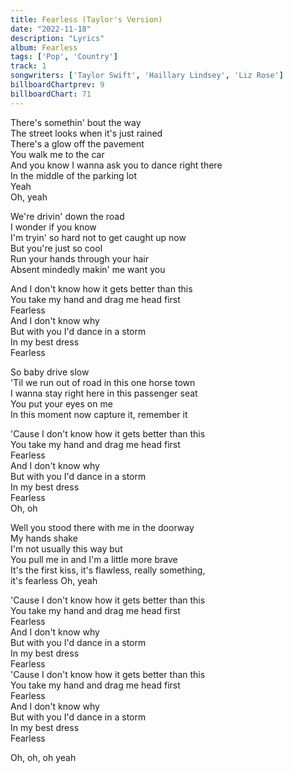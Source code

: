 ```yaml
---
title: Fearless (Taylor's Version)
date: "2022-11-18"
description: "Lyrics"
album: Fearless
tags: ['Pop', 'Country']
track: 1
songwriters: ['Taylor Swift', 'Haillary Lindsey', 'Liz Rose']
billboardChartprev: 9 
billboardChart: 71
---
```

<p className="verse-one">
There's somethin' bout the way <br />
The street looks when it's just rained <br />
There's a glow off the pavement <br />
You walk me to the car <br />
And you know I wanna ask you to dance right there <br />
In the middle of the parking lot <br />
Yeah <br />
Oh, yeah <br />
</p>
<p className="verse-two">
We're drivin' down the road <br />
I wonder if you know <br />
I'm tryin' so hard not to get caught up now <br />
But you're just so cool <br />
Run your hands through your hair <br />
Absent mindedly makin' me want you <br />
</p>
<p className="chorus">
And I don't know how it gets better than this <br />
You take my hand and drag me head first <br />
Fearless <br />
And I don't know why <br />
But with you I'd dance in a storm <br />
In my best dress <br />
Fearless <br />
</p>
<p className="verse-three">
So baby drive slow <br />
'Til we run out of road in this one horse town <br />
I wanna stay right here in this passenger seat <br />
You put your eyes on me <br />
In this moment now capture it, remember it <br />
</p>
<p className="chorus">
'Cause I don't know how it gets better than this <br />
You take my hand and drag me head first <br />
Fearless <br />
And I don't know why <br />
But with you I'd dance in a storm <br />
In my best dress <br />
Fearless <br />
Oh, oh <br />
</p>
<p className="bridge">
Well you stood there with me in the doorway <br />
My hands shake <br />
I'm not usually this way but <br />
You pull me in and I'm a little more brave <br />
It's the first kiss, it's flawless, really something,  <br />it's fearless
Oh, yeah <br />
</p>
<p className="chorus">
'Cause I don't know how it gets better than this <br />
You take my hand and drag me head first <br />
Fearless <br />
And I don't know why <br />
But with you I'd dance in a storm <br />
In my best dress <br />
Fearless <br />
'Cause I don't know how it gets better than this <br />
You take my hand and drag me head first <br />
Fearless <br />
And I don't know why <br />
But with you I'd dance in a storm <br />
In my best dress <br />
Fearless <br />
</p>
<p className="outro">
Oh, oh, oh yeah <br />
</p>